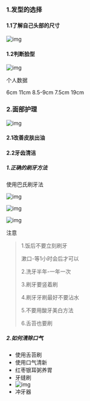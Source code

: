 ### 1.发型的选择

#### 1.1了解自己头部的尺寸

![img](https://pic4.zhimg.com/80/v2-7971b164817d489af8dc99a08b0fbfe4_720w.jpg?source=1940ef5c)

#### 1.2判断脸型

![img](https://pic4.zhimg.com/80/v2-7971b164817d489af8dc99a08b0fbfe4_720w.jpg?source=1940ef5c)

个人数据

6cm 11cm 8.5-9cm 7.5cm 19cm

### 2.面部护理

![img](https://pic4.zhimg.com/80/v2-48c72e9467e32cfcc2c7b6c8d6f0a6b6_720w.jpg?source=1940ef5c)

#### 2.1改善皮肤出油

#### 2.2牙齿清洁

##### 1.正确的刷牙方法

使用巴氏刷牙法

![img](https://pic1.zhimg.com/50/v2-af61a270c6bd1937d53cd1e15b6ac6c3_hd.webp?source=1940ef5c)

![img](https://pic2.zhimg.com/50/v2-1be2c8a30ed39c08fd51edb64f00f45e_hd.webp?source=1940ef5c)

![img](https://pic2.zhimg.com/50/v2-016f9feab389ecd192cf039735904259_hd.webp?source=1940ef5c)

注意

>1.饭后不要立刻刷牙
>
>漱口-等1小时会后才可以
>
>2.洗牙半年-一年一次
>
>3.刷牙要竖着刷
>
>4.刷牙牙刷最好不要沾水
>
>5.不要用酸牙美白方法
>
>6.舌苔也要刷

##### 2.如何清除口气

- 使用舌苔刷
- 使用口气清新
- 红枣银耳粥养胃
- 牙缝刷
- ![img](https://pic1.zhimg.com/80/v2-2c433793bff902354df2e7099587dd40_720w.jpg)
- 冲牙器

